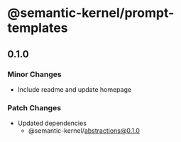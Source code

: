 # @semantic-kernel/prompt-templates

## 0.1.0

### Minor Changes

- Include readme and update homepage

### Patch Changes

- Updated dependencies
  - @semantic-kernel/abstractions@0.1.0
